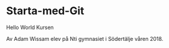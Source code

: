 # Starta-med-Git
Hello World Kursen 

Av Adam Wissam elev på Nti gymnasiet i Södertälje våren 2018.
